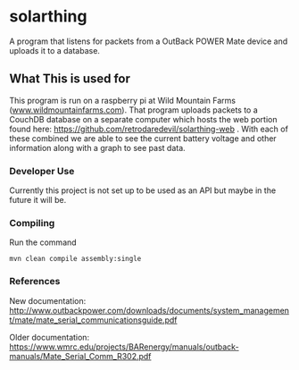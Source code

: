 # solarthing
A program that listens for packets from a OutBack POWER Mate device and uploads it to a database.
## What This is used for
This program is run on a raspberry pi at Wild Mountain Farms (www.wildmountainfarms.com).
That program uploads packets to a CouchDB database on a separate computer which hosts the web portion
found here: https://github.com/retrodaredevil/solarthing-web . With each of these combined we are able
to see the current battery voltage and other information along with a graph to see past data.
### Developer Use
Currently this project is not set up to be used as an API but maybe in the future it will be.
### Compiling
Run the command
```
mvn clean compile assembly:single
```

### References
New documentation:
http://www.outbackpower.com/downloads/documents/system_management/mate/mate_serial_communicationsguide.pdf

Older documentation:
https://www.wmrc.edu/projects/BARenergy/manuals/outback-manuals/Mate_Serial_Comm_R302.pdf
